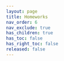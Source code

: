 ```yaml
---
layout: page
title: Homeworks
nav_order: 6
nav_exclude: true
has_children: true
has_toc: false
has_right_toc: false
released: false
---
```


<!-- TODO -->
